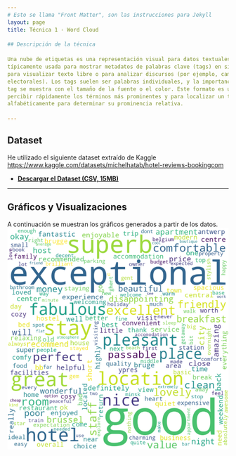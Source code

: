 ```yaml
---
# Esto se llama "Front Matter", son las instrucciones para Jekyll
layout: page
title: Técnica 1 - Word Cloud

## Descripción de la técnica

Una nube de etiquetas es una representación visual para datos textuales,
típicamente usada para mostrar metadatos de palabras clave (tags) en sitios web,
para visualizar texto libre o para analizar discursos (por ejemplo, campañas
electorales). Los tags suelen ser palabras individuales, y la importancia de cada
tag se muestra con el tamaño de la fuente o el color. Este formato es útil para
percibir rápidamente los términos más prominentes y para localizar un término
alfabéticamente para determinar su prominencia relativa.

---
```


## Dataset

He utilizado el siguiente dataset extraído de Kaggle
	https://www.kaggle.com/datasets/michelhatab/hotel-reviews-bookingcom


* **[Descargar el Dataset (CSV, 15MB)](./assets/datasets/booking_reviews.csv)**

---

## Gráficos y Visualizaciones

A continuación se muestran los gráficos generados a partir de los datos.
![Gráfico](./assets/images/wordcloud_booking.png)